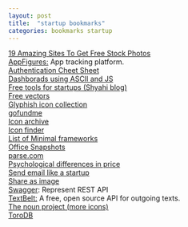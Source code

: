 ```yaml
---
layout: post
title:  "startup bookmarks"
categories: bookmarks startup
---
```

[19 Amazing Sites To Get Free Stock Photos](http://sidejobr.com/help/19-amazing-sites-get-free-stock-photos/)  
[AppFigures:](https://appfigures.com/) App tracking platform.  
[Authentication Cheet Sheet](https://www.owasp.org/index.php/Authentication_Cheat_Sheet)  
[Dashborads using ASCII and JS](https://github.com/yaronn/blessed-contrib)  
[Free tools for startups (Shyahi blog)](http://blog.shyahi.com/post/62901878131/putting-everything-together-free-tools-for)  
[Free vectors](http://www.freevectors.net/)  
[Glyphish icon collection](http://www.glyphish.com/)  
[gofundme](http://www.gofundme.com/)  
[Icon archive](http://www.iconarchive.com/)  
[Icon finder](https://www.iconfinder.com)  
[List of Minimal frameworks](https://github.com/neiesc/ListOfMinimalistFrameworks)  
[Office Snapshots](http://officesnapshots.com/)  
[parse.com](https://www.parse.com)  
[Psychological differences in price](http://www.theatlantic.com/business/archive/2015/01/the-psychological-difference-between-1200-and-1167/384993/?single_page=true)  
[Send email like a startup](https://www.sendwithus.com/resources/guide/)  
[Share as image](https://shareasimage.com/)  
[Swagger](http://swagger.io/): Represent REST API  
[TextBelt:](http://textbelt.com/) A free, open source API for outgoing texts.  
[The noun project (more icons)](http://thenounproject.com/)  
[ToroDB](https://github.com/torodb/torodb)  
